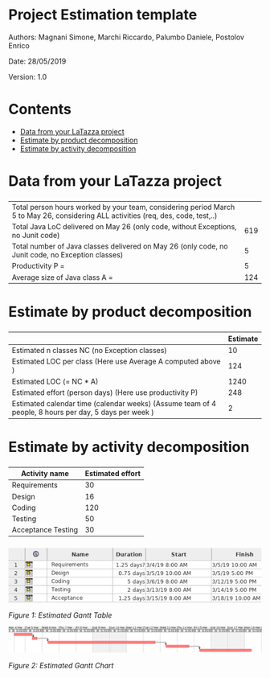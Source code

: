 # Project Estimation  template

Authors: Magnani Simone, Marchi Riccardo, Palumbo Daniele, Postolov Enrico

Date: 28/05/2019

Version: 1.0

# Contents

- [Data from your LaTazza project](#data-from-your-latazza-project)
- [Estimate by product decomposition](#estimate-by-product-decomposition)
- [Estimate by activity decomposition ](#estimate-by-activity-decomposition)



# Data from your LaTazza project

###
|||
| ----------- | ------------------------------- | 
|         Total person hours  worked by your  team, considering period March 5 to May 26, considering ALL activities (req, des, code, test,..)    |   |             
|Total Java LoC delivered on May 26 (only code, without Exceptions, no Junit code) | 619 |
| Total number of Java classes delivered on May 26 (only code, no Junit code, no Exception classes)| 5 |
| Productivity P =| 5 |
|Average size of Java class A = | 124 |

# Estimate by product decomposition



### 

|             | Estimate                        |             
| ----------- | ------------------------------- |  
| Estimated n classes NC (no Exception classes) |            10                 |             
| Estimated LOC per class  (Here use Average A computed above )      |           124                 |                
| Estimated LOC (= NC * A) | 1240 |
| Estimated effort  (person days) (Here use productivity P)  |             248                         |      
| Estimated calendar time (calendar weeks) (Assume team of 4 people, 8 hours per day, 5 days per week ) |        2            |               


# Estimate by activity decomposition



### 

|         Activity name    | Estimated effort    |             
| ----------- | ------------------------------- | 
|Requirements| 30 |
|Design | 16 |
|Coding | 120 |
|Testing | 50 |
|Acceptance Testing | 30 |


###

![Estimated Gantt Table](Gantt_table.png)

*Figure 1: Estimated Gantt Table*


![Estimated Gantt Chart](Gantt_chart.png)

*Figure 2: Estimated Gantt Chart*
